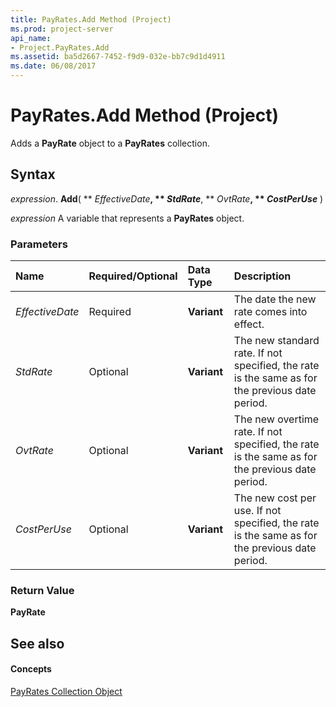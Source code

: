 ```yaml
---
title: PayRates.Add Method (Project)
ms.prod: project-server
api_name:
- Project.PayRates.Add
ms.assetid: ba5d2667-7452-f9d9-032e-bb7c9d1d4911
ms.date: 06/08/2017
---
```



# PayRates.Add Method (Project)

Adds a  **PayRate** object to a **PayRates** collection.


## Syntax

 _expression_. **Add**( ** _EffectiveDate_**, ** _StdRate_**, ** _OvtRate_**, ** _CostPerUse_** )

 _expression_ A variable that represents a **PayRates** object.


### Parameters



|**Name**|**Required/Optional**|**Data Type**|**Description**|
|:-----|:-----|:-----|:-----|
| _EffectiveDate_|Required|**Variant**|The date the new rate comes into effect.|
| _StdRate_|Optional|**Variant**|The new standard rate. If not specified, the rate is the same as for the previous date period.|
| _OvtRate_|Optional|**Variant**|The new overtime rate. If not specified, the rate is the same as for the previous date period.|
| _CostPerUse_|Optional|**Variant**|The new cost per use. If not specified, the rate is the same as for the previous date period.|

### Return Value

 **PayRate**


## See also


#### Concepts


[PayRates Collection Object](payrates-object-project.md)
